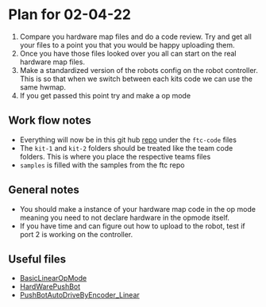 # Plan for 02-04-22

1. Compare you hardware map files and do a code review. Try and get all your files to a point you that you would be happy uploading them.
2. Once you have those files looked over you all can start on the real hardware map files.
3. Make a standardized version of the robots config on the robot controller. This is so that when we switch between each kits code we can use the same hwmap.
4. If you get passed this point try and make a op mode


## Work flow notes

- Everything will now be in this git hub [repo](https://github.com/O-Despo/Lab-School-Robo-21-22) under the `ftc-code` files
- The `kit-1` and `kit-2` folders should be treated like the team code folders. This is where you place the respective teams files
- `samples` is filled with the samples from the ftc repo

## General notes

- You should make a instance of your hardware map code in the op mode meaning you need to not declare hardware in the opmode itself.
- If you have time and can figure out how to upload to the robot, test if port 2 is working on the controller.
## Useful files

- [BasicLinearOpMode](https://github.com/O-Despo/Lab-School-Robo-21-22/blob/main/ftc-code/samples/BasicOpMode_Linear.java)
- [HardWarePushBot](https://github.com/O-Despo/Lab-School-Robo-21-22/blob/main/ftc-code/samples/HardwarePushbot.java)
- [PushBotAutoDriveByEncoder_Linear](https://github.com/O-Despo/Lab-School-Robo-21-22/blob/main/ftc-code/samples/PushbotAutoDriveByEncoder_Linear.java)





